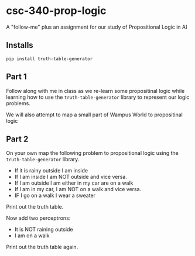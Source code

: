 # csc-340-prop-logic
A "follow-me" plus an assignment for our study of Propositional Logic in AI

## Installs

`pip install truth-table-generator`

## Part 1
Follow along with me in class as we re-learn some propositinal logic while learning how to use the `truth-table-generator` library to represent our logic problems.

We will also attempt to map a small part of Wampus World to propositinal logic

## Part 2
On your own map the following problem to propositional logic using the `truth-table-generator` library.

* If it is rainy outside I am inside
* If I am inside I am NOT outside and vice versa.
* If I am outside I am either in my car are on a walk
* If I am in my car, I am NOT on a walk and vice versa.
* IF I go on a walk I wear a sweater

Print out the truth table.

Now add two perceptrons:

* It is NOT raining outside
* I am on a walk

Print out the truth table again.

